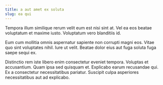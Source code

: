 ```yaml
---
title: a aut amet ex soluta
slug: ea qui
---
```


Tempora illum similique rerum velit eum est nisi sint at. Vel ea eos beatae voluptatum et maxime iusto. Voluptatum vero blanditiis id.

Eum cum mollitia omnis aspernatur sapiente non corrupti magni eos. Vitae quo sint voluptates nihil. Iure ut velit. Beatae dolor eius aut fuga soluta fuga saepe sequi ex.

Distinctio rem iste libero enim consectetur eveniet tempora. Voluptas et accusantium. Quam ipsa sed quisquam et. Explicabo earum recusandae qui. Ex a consectetur necessitatibus pariatur. Suscipit culpa asperiores necessitatibus aut ad explicabo.
